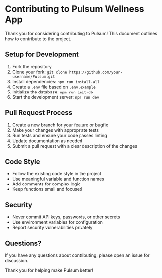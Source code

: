 # Contributing to Pulsum Wellness App

Thank you for considering contributing to Pulsum! This document outlines how to contribute to the project.

## Setup for Development

1. Fork the repository
2. Clone your fork: `git clone https://github.com/your-username/Pulsum.git`
3. Install dependencies: `npm run install-all`
4. Create a `.env` file based on `.env.example`
5. Initialize the database: `npm run init-db`
6. Start the development server: `npm run dev`

## Pull Request Process

1. Create a new branch for your feature or bugfix
2. Make your changes with appropriate tests
3. Run tests and ensure your code passes linting
4. Update documentation as needed
5. Submit a pull request with a clear description of the changes

## Code Style

- Follow the existing code style in the project
- Use meaningful variable and function names
- Add comments for complex logic
- Keep functions small and focused

## Security

- Never commit API keys, passwords, or other secrets
- Use environment variables for configuration
- Report security vulnerabilities privately

## Questions?

If you have any questions about contributing, please open an issue for discussion.

Thank you for helping make Pulsum better! 